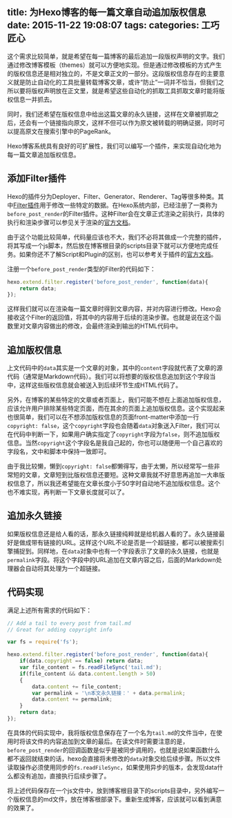 title: 为Hexo博客的每一篇文章自动追加版权信息
date: 2015-11-22 19:08:07
tags:
categories: 工巧匠心
---

这个需求比较简单，就是希望在每一篇博客的最后追加一段版权声明的文字。我们通过修改博客模板（themes）就可以方便地实现。但是通过修改模板的方式产生的版权信息还是相对独立的，不是文章正文的一部分。这段版权信息存在的主要意义就是防止自动化的工具批量转载博客文章，或许“防止”一词并不恰当，但我们之所以要将版权声明放在正文里，就是希望这些自动化的抓取工具抓取文章时能将版权信息一并抓去。

同时，我们还希望在版权信息中给出这篇文章的永久链接，这样在文章被抓取之后，还会有一个链接指向原文，这样不但可以作为原文被转载的明确证据，同时可以提高原文在搜索引擎中的PageRank。

Hexo博客系统具有良好的可扩展性，我们可以编写一个插件，来实现自动化地为每一篇文章追加版权信息。

<!--more-->

## 添加Filter插件

Hexo的插件分为Deployer、Filter、Generator、Renderer、Tag等很多种类。其中[Filter插件](https://hexo.io/api/filter.html)用于修改一些特定的数据。在Hexo系统内部，已经注册了一类称为`before_post_render`的Filter插件。这种Filter会在文章正式渲染之前执行，具体的执行和渲染步骤可以参见关于渲染的[官方文档](https://hexo.io/api/posts.html#Render)。

由于这个功能比较简单，代码量应该也不大，我们不必将其做成一个完整的插件，将其写成一个js脚本，然后放在博客根目录的scripts目录下就可以方便地完成任务。如果你还不了解Script和Plugin的区别，也可以参考关于插件的[官方文档](https://hexo.io/docs/plugins.html)。

注册一个`before_post_render`类型的Filter的代码如下：

```js
hexo.extend.filter.register('before_post_render', function(data){
    return data;
});
```

这样我们就可以在渲染每一篇文章时得到文章内容，并对内容进行修改。Hexo会接收这个Filter的返回值，将其中的内容用于后续的渲染步骤。也就是说在这个函数里对文章内容做出的修改，会最终渲染到输出的HTML代码中。

## 追加版权信息

上文代码中的`data`其实是一个文章的对象，其中的`content`字段就代表了文章的源代码（通常是Markdown代码）。我们可以将想要的版权信息追加到这个字段当中，这样这些版权信息就会被送入到后续环节生成HTML代码了。

另外，在博客的某些特定的文章或者页面上，我们可能不想在上面追加版权信息，应该允许用户排除某些特定页面，而在其余的页面上追加版权信息。这个实现起来也很简单，我们可以在不想添加版权信息的页面front-matter中添加一行`copyright: false`，这个`copyright`字段也会随着`data`对象送入Filter，我们可以在代码中判断一下，如果用户确实指定了`copyright`字段为`false`，则不追加版权信息。当然`copyright`这个字段名是我自己起的，你也可以随便用一个自己喜欢的字段名，文中和脚本中保持一致即可。

由于我比较懒，懒到`copyright: false`都懒得写，由于太懒，所以经常写一些非常短的文章，文章短到比版权信息还要短。这种文章我就不好意思再追加一大串版权信息了，所以我还希望能在文章长度小于50字时自动地不追加版权信息。这个也不难实现，再判断一下文章长度就可以了。

## 追加永久链接

如果版权信息还是给人看的话，那永久链接纯粹就是给机器人看的了。永久链接最好是做成带有链接的URL。这样这个URL不论是否是一个超链接，都可以被搜索引擎捕捉到。同样地，在`data`对象中也有一个字段表示了文章的永久链接，也就是`permalink`字段。将这个字段中的URL追加在文章内容之后，后面的Markdown处理器会自动将其处理为一个超链接。

## 代码实现

满足上述所有需求的代码如下：

```js
// Add a tail to every post from tail.md
// Great for adding copyright info

var fs = require('fs');

hexo.extend.filter.register('before_post_render', function(data){
    if(data.copyright == false) return data;
    var file_content = fs.readFileSync('tail.md');
    if(file_content && data.content.length > 50) 
    {
        data.content += file_content;
        var permalink = '\n本文永久链接：' + data.permalink;
        data.content += permalink;
    }
    return data;
});
```

在具体的代码实现中，我将版权信息保存在了一个名为`tail.md`的文件当中，在使用时将该文件的内容追加到文章的最后。在读文件时需要注意的是，`before_post_render`的回调函数是似乎是被同步调用的，也就是说如果函数什么都不返回就结束的话，hexo会直接将未修改的`data`对象交给后续步骤。所以文件读取操作必须使用同步的`fs.readFileSync`，如果使用异步的版本，会发现data什么都没有追加，直接执行后续步骤了。

将上述代码保存在一个js文件中，放到博客根目录下的scripts目录中，另外编写一个版权信息的md文件，放在博客根部录下。重新生成博客，应该就可以看到满意的效果了。